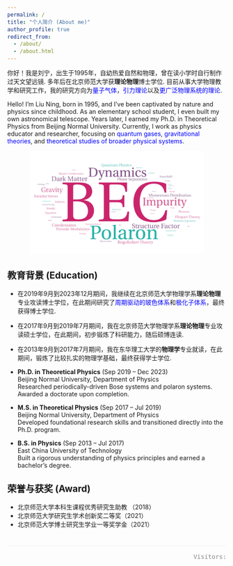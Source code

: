 ```yaml
---
permalink: /
title: "个人简介 (About me)"
author_profile: true
redirect_from: 
  - /about/
  - /about.html
---
```



你好！我是刘宁，出生于1995年，自幼热爱自然和物理，曾在读小学时自行制作过天文望远镜. 多年后在北京师范大学获**理论物理**博士学位. 目前从事大学物理教学和研究工作，我的研究方向为<font color=Blue>量子气体</font>，<font color=Blue>引力理论</font>以及<font color=Blue>更广泛物理系统的理论</font>.

Hello! I’m Liu Ning, born in 1995, and I’ve been captivated by nature and physics since childhood. As an elementary school student, I even built my own astronomical telescope. Years later, I earned my Ph.D. in Theoretical Physics from Beijing Normal University. Currently, I work as physics educator and researcher, focusing on <font color=Blue> quantum gases</font>, <font color=Blue>gravitational theories</font>, and <font color=Blue>theoretical studies of broader physical systems</font>. 

<div style="text-align: center;">
  <img src="/images/BEC.png" alt="Editing a markdown file for a talk" style="width: 400px; height: auto;">
</div>


教育背景 (Education)
------

* 在2019年9月到2023年12月期间，我继续在北京师范大学物理学系**理论物理**专业攻读博士学位，在此期间研究了<font color=Blue>周期驱动的玻色体系</font>和<font color=Blue>极化子体系</font>，最终获得博士学位.
* 在2017年9月到2019年7月期间，我在北京师范大学物理学系**理论物理**专业攻读硕士学位，在此期间，初步锻炼了科研能力，随后硕博连读.
* 在2013年9月到2017年7月期间，我在东华理工大学的**物理学**专业就读，在此期间，锻炼了比较扎实的物理学基础，最终获得学士学位.

* **Ph.D. in Theoretical Physics** (Sep 2019 – Dec 2023)  
  Beijing Normal University, Department of Physics  
  Researched periodically-driven Bose systems and polaron systems. Awarded a doctorate upon completion.  
* **M.S. in Theoretical Physics** (Sep 2017 – Jul 2019)  
  Beijing Normal University, Department of Physics  
  Developed foundational research skills and transitioned directly into the Ph.D. program. 
* **B.S. in Physics** (Sep 2013 – Jul 2017)  
  East China University of Technology  
  Built a rigorous understanding of physics principles and earned a bachelor’s degree. 

荣誉与获奖 (Award)
------
* 北京师范大学本科生课程优秀研究生助教 （2018）
* 北京师范大学研究生学术创新奖二等奖（2021）
* 北京师范大学博士研究生学业一等奖学金（2021）
  
<!-- 右对齐带装饰线 -->
<div style="text-align: right; border-top: 1px solid #eee; padding: 15px 0; margin-top: 40px;">
  <span id="busuanzi_container_site_uv" style="font-family: monospace; color: #888;">
    Visitors: <span id="busuanzi_value_site_uv"></span>
  </span>
</div>

<script async src="//busuanzi.ibruce.info/busuanzi/2.3/busuanzi.pure.mini.js"></script>

